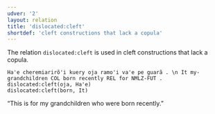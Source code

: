 ```yaml
---
udver: '2'
layout: relation
title: 'dislocated:cleft'
shortdef: 'cleft constructions that lack a copula'
---
```


The relation `dislocated:cleft` is used in cleft constructions that lack a copula.

~~~ sdparse
Ha'e cheremiarirõ'i kuery oja ramo'i va'e pe guarã . \n It my-grandchildren COL born recently REL for NMLZ-FUT .
dislocated:cleft(oja, Ha'e)
dislocated:cleft(born, It)
~~~

“This is for my grandchildren who were born recently.”

<!-- Interlanguage links updated So kvě 14 19:03:32 CEST 2022 -->
